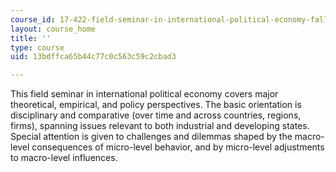 ```yaml
---
course_id: 17-422-field-seminar-in-international-political-economy-fall-2003
layout: course_home
title: ''
type: course
uid: 13bdffca65b44c77c0c563c59c2cbad3

---
```

This field seminar in international political economy covers major theoretical, empirical, and policy perspectives. The basic orientation is disciplinary and comparative (over time and across countries, regions, firms), spanning issues relevant to both industrial and developing states. Special attention is given to challenges and dilemmas shaped by the macro-level consequences of micro-level behavior, and by micro-level adjustments to macro-level influences.
